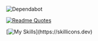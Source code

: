 ![Dependabot](https://img.shields.io/badge/dependabot-025E8C?style=for-the-badge&logo=dependabot&logoColor=white)

[![Readme Quotes](https://quotes-github-readme.vercel.app/api?type=horizontal&theme=dark)](https://github.com/piyushsuthar/github-readme-quotes)

[![My Skills](https://skillicons.dev/icons?i=js,html,css,arduino,ae,bash,bootstrap,c,cs,cpp,d3,discord,docker,django,electron,express,figma,firebase,gcp,github,git,gmail,ai,idea,java,linkedin,linux,materialui,mongodb,mysql,nextjs,nodejs,opencv,postman,powershell,py,react,regex,tailwind,ts,vercel,vite,vscode,webpack,)](https://skillicons.dev)
